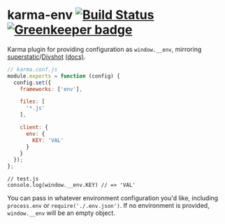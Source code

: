 karma-env [![Build Status](https://travis-ci.org/bendrucker/karma-env.svg)](https://travis-ci.org/bendrucker/karma-env) [![Greenkeeper badge](https://badges.greenkeeper.io/bendrucker/karma-env.svg)](https://greenkeeper.io/)
=================

Karma plugin for providing configuration as `window.__env`, mirroring [superstatic](https://github.com/divshot/superstatic)/[Divshot](http://www.divshot.com/) [(docs)](http://docs.divshot.com/guides/environment-variables). 

```js
// karma.conf.js
module.exports = function (config) {
  config.set({
    frameworks: ['env'],

    files: [
      '*.js'
    ],

    client: {
      env: {
        KEY: 'VAL'
      }
    }
  });
};
```
```
// test.js
console.log(window.__env.KEY) // => 'VAL'
```

You can pass in whatever environment configuration you'd like, including `process.env` or `require('./.env.json')`. If no environment is provided, `window.__env` will be an empty object.
